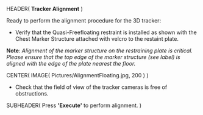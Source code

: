 HEADER( __Tracker Alignment__ )

Ready to perform the alignment procedure for the 3D tracker:

- Verify that the Quasi-Freefloating restraint is installed as shown with the Chest Marker Structure 
attached with velcro to the restaint plate.

__Note__: *Alignment of the marker structure on the restraining plate is critical. 
Please ensure that the top edge of the marker structure (see label) is aligned with the edge of the plate nearest the floor.*

CENTER( IMAGE( Pictures/AlignmentFloating.jpg, 200 ) )

- Check that the field of view of the tracker cameras is free of obstructions.
 
SUBHEADER( Press __'Execute'__ to perform alignment. )


